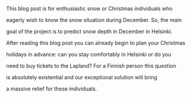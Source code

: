 This blog post is for enthusiastic snow or Christmas individuals who 

eagerly wish to know the snow situation during December. So, the main

goal of the project is to predict snow depth in December in Helsinki.

After reading this blog post you can already begin to plan your Christmas

holidays in advance: can you stay comfortably in Helsinki or do you

need to buy tickets to the Lapland? For a Finnish person this question

is absolutely existential and our exceptional solution will bring

a massive relief for these individuals. 
